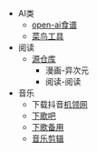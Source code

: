 - AI类
	- [open-ai食谱](https://github.com/openai/openai-cookbook)
	- [菜鸟工具](https://c.runoob.com/)
- 阅读
	- [源仓库](https://www.yckceo.com/yuedu/links/index.html)
		- 漫画-异次元
		- 阅读-阅读
- 音乐
	- 下载抖音[机领网](https://3g.gljlw.com/diy/ttxs_dy.php?jlwz=cn&url=https%3A//www.douyin.com/video/7320211770788957490&r=39239654092274723&s=17d1c382797f1276ecdeda2502c56650)
	- [下歌吧](https://xiageba.com/)
	- [下歌备用](https://tools.liumingye.cn/music/#/)
	- [音乐剪辑](https://audiotrimmer.com/cn/)